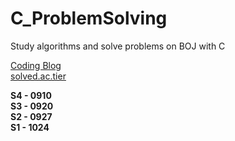 # C_ProblemSolving

Study algorithms and solve problems on BOJ with C

[Coding Blog](https://blog.naver.com/ahchjang)   
[solved.ac.tier](https://solved.ac/profile/ahchjang)         

**S4 - 0910**   
**S3 - 0920**   
**S2 - 0927**            
**S1 - 1024**


      
   
